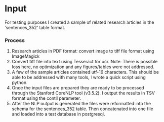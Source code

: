 # Input 

For testing purposes I created a sample of related research articles in the 'sentences_352' table format. 

### Process

1. Research articles in PDF format: convert image to tiff file format using ImageMagick
2. Convert tiff file into text using Tesseract for ocr. Note: There is possible loss here, no optimization and any figures/tables were not addressed. 
3. A few of the sample articles contained utf-16 characters. This should be able to be addressed with many tools, I wrote a quick script using python. 
4. Once the input files are prepared they are ready to be processed through the Stanford CoreNLP tool (v3.5.2). I output the results in TSV format using the contll parameter. 
5. After the NLP output is generated the files were reformatted into the schema for the sentences_352 table. Then concatenated into one file and loaded into a test database in postgresql.  